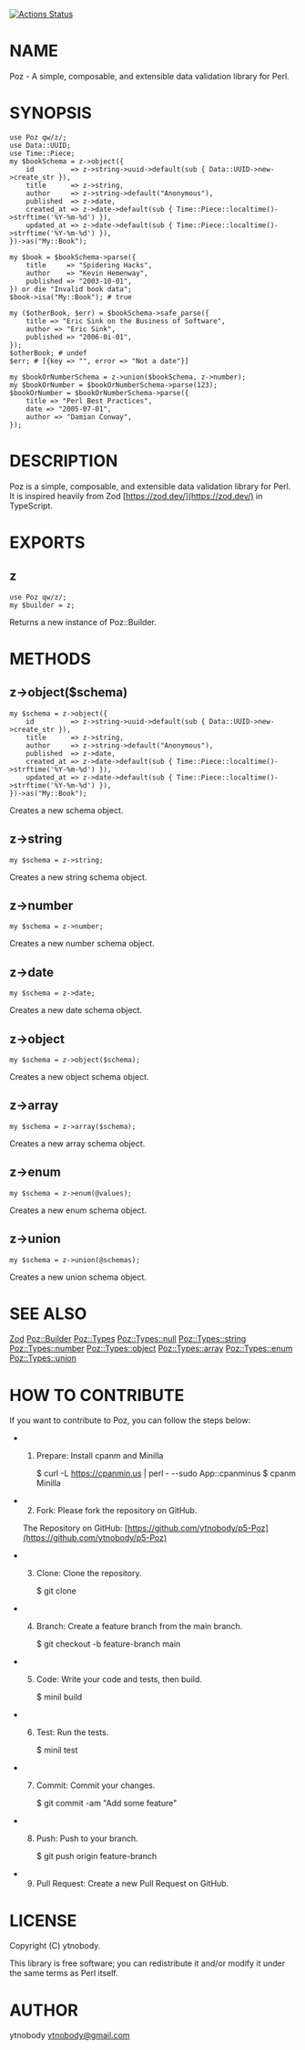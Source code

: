 [![Actions Status](https://github.com/ytnobody/p5-Poz/actions/workflows/test.yml/badge.svg)](https://github.com/ytnobody/p5-Poz/actions)
# NAME

Poz - A simple, composable, and extensible data validation library for Perl.

# SYNOPSIS

    use Poz qw/z/;
    use Data::UUID;
    use Time::Piece;
    my $bookSchema = z->object({
        id         => z->string->uuid->default(sub { Data::UUID->new->create_str }),   
        title      => z->string,
        author     => z->string->default("Anonymous"),
        published  => z->date,
        created_at => z->date->default(sub { Time::Piece::localtime()->strftime('%Y-%m-%d') }),
        updated_at => z->date->default(sub { Time::Piece::localtime()->strftime('%Y-%m-%d') }),
    })->as("My::Book");

    my $book = $bookSchema->parse({
        title     => "Spidering Hacks",
        author    => "Kevin Hemenway",
        published => "2003-10-01",
    }) or die "Invalid book data";
    $book->isa("My::Book"); # true

    my ($otherBook, $err) = $bookSchema->safe_parse({
        title => "Eric Sink on the Business of Software",
        author => "Eric Sink",
        published => "2006-0i-01",
    });
    $otherBook; # undef
    $err; # [{key => "", error => "Not a date"}]

    my $bookOrNumberSchema = z->union($bookSchema, z->number);
    my $bookOrNumber = $bookOrNumberSchema->parse(123);
    $bookOrNumber = $bookOrNumberSchema->parse({
        title => "Perl Best Practices",
        date => "2005-07-01",
        author => "Damian Conway",
    }); 
    

# DESCRIPTION

Poz is a simple, composable, and extensible data validation library for Perl. It is inspired heavily from Zod [https://zod.dev/](https://zod.dev/) in TypeScript.

# EXPORTS

## z

    use Poz qw/z/;
    my $builder = z;

Returns a new instance of Poz::Builder.

# METHODS

## z->object($schema)

    my $schema = z->object({
        id         => z->string->uuid->default(sub { Data::UUID->new->create_str }),   
        title      => z->string,
        author     => z->string->default("Anonymous"),
        published  => z->date,
        created_at => z->date->default(sub { Time::Piece::localtime()->strftime('%Y-%m-%d') }),
        updated_at => z->date->default(sub { Time::Piece::localtime()->strftime('%Y-%m-%d') }),
    })->as("My::Book");

Creates a new schema object.

## z->string

    my $schema = z->string;

Creates a new string schema object.

## z->number

    my $schema = z->number;

Creates a new number schema object.

## z->date

    my $schema = z->date;

Creates a new date schema object.

## z->object

    my $schema = z->object($schema);

Creates a new object schema object.

## z->array

    my $schema = z->array($schema);

Creates a new array schema object.

## z->enum

    my $schema = z->enum(@values);

Creates a new enum schema object.

## z->union

    my $schema = z->union(@schemas);

Creates a new union schema object.

# SEE ALSO

[Zod](https://zod.dev/)
[Poz::Builder](https://metacpan.org/pod/Poz%3A%3ABuilder)
[Poz::Types](https://metacpan.org/pod/Poz%3A%3ATypes)
[Poz::Types::null](https://metacpan.org/pod/Poz%3A%3ATypes%3A%3Anull)
[Poz::Types::string](https://metacpan.org/pod/Poz%3A%3ATypes%3A%3Astring)
[Poz::Types::number](https://metacpan.org/pod/Poz%3A%3ATypes%3A%3Anumber)
[Poz::Types::object](https://metacpan.org/pod/Poz%3A%3ATypes%3A%3Aobject)
[Poz::Types::array](https://metacpan.org/pod/Poz%3A%3ATypes%3A%3Aarray)
[Poz::Types::enum](https://metacpan.org/pod/Poz%3A%3ATypes%3A%3Aenum)
[Poz::Types::union](https://metacpan.org/pod/Poz%3A%3ATypes%3A%3Aunion)

# HOW TO CONTRIBUTE

If you want to contribute to Poz, you can follow the steps below:

- 1. Prepare: Install cpanm and Minilla

        $ curl -L https://cpanmin.us | perl - --sudo App::cpanminus
        $ cpanm Minilla

- 2. Fork: Please fork the repository on GitHub.

    The Repository on GitHub: [https://github.com/ytnobody/p5-Poz](https://github.com/ytnobody/p5-Poz)

- 3. Clone: Clone the repository.

        $ git clone

- 4. Branch: Create a feature branch from the main branch.

        $ git checkout -b feature-branch main

- 5. Code: Write your code and tests, then build.

        $ minil build

- 6. Test: Run the tests.

        $ minil test

- 7. Commit: Commit your changes.

        $ git commit -am "Add some feature"

- 8. Push: Push to your branch.

        $ git push origin feature-branch

- 9. Pull Request: Create a new Pull Request on GitHub.

# LICENSE

Copyright (C) ytnobody.

This library is free software; you can redistribute it and/or modify
it under the same terms as Perl itself.

# AUTHOR

ytnobody <ytnobody@gmail.com>
